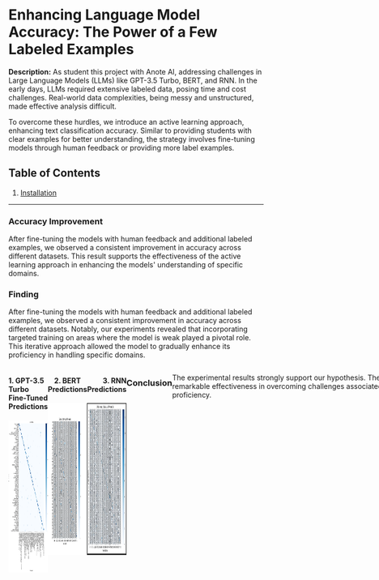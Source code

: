 # Enhancing Language Model Accuracy: The Power of a Few Labeled Examples

**Description:**
As student this project with Anote AI, addressing challenges in Large Language Models (LLMs) like GPT-3.5 Turbo, BERT, and RNN. In the early days, LLMs required extensive labeled data, posing time and cost challenges. Real-world data complexities, being messy and unstructured, made effective analysis difficult.

To overcome these hurdles, we introduce an active learning approach, enhancing text classification accuracy. Similar to providing students with clear examples for better understanding, the strategy involves fine-tuning models through human feedback or providing more label examples.



## Table of Contents

1. [Installation](#installation)
---

### Accuracy Improvement
After fine-tuning the models with human feedback and additional labeled examples, we observed a consistent improvement in accuracy across different datasets. This result supports the effectiveness of the active learning approach in enhancing the models' understanding of specific domains.

### Finding
After fine-tuning the models with human feedback and additional labeled examples, we observed a consistent improvement in accuracy across different datasets. Notably, our experiments revealed that incorporating targeted training on areas where the model is weak played a pivotal role. This iterative approach allowed the model to gradually enhance its proficiency in handling specific domains.

<div style="display: flex; justify-content: space-between;">

<div style="display: flex; justify-content: space-between;">

<div style="flex: 1; text-align: left;">

#### 1. GPT-3.5 Turbo Fine-Tuned Predictions
<img src="https://github.com/Whiteii/Anote-Text-Classification/blob/main/Banking%20Dataset/GPT3.5_Turbo/Evaluation/Confusion%20Matrix%20for%20Banking%20GPT3.5_Turbo%20Prediction.png" alt="GPT-3.5 Turbo" style="width: 300px; height: 300px;">

</div>

<div style="flex: 1; text-align: center;">

#### 2. BERT Predictions
<img src="https://github.com/Whiteii/Anote-Text-Classification/blob/main/Banking%20Dataset/BERT/Evaluation/Confusion%20Matrix%20for%20Banking%20BERT%20Prediction.png" alt="BERT" style="width: 300px; height: 300px;">

</div>

<div style="flex: 1; text-align: right;">

#### 3. RNN Predictions
<img src="https://github.com/Whiteii/Anote-Text-Classification/blob/main/Banking%20Dataset/RNN/evaluation/Confusion_Matrix_Banking_Label_RNN.JPG" alt="RNN" style="width: 300px; height: 300px;">

</div>









### Conclusion

The experimental results strongly support our hypothesis. The active learning approach, complemented by fine-tuning capabilities, demonstrated remarkable effectiveness in overcoming challenges associated with LLMs, ultimately leading to improved accuracy and domain-specific proficiency.



















## Installation

### Prerequisites

Make sure you have Python, pip, and git installed.

### Clone the Repository and Install Dependencies

```bash
git clone https://github.com/Whiteii/Anote-Text-Classification.git
cd Anote-Text-Classification
pip install -r requirements.txt

Findings

#### 1. Accuracy Improvement

After fine-tuning the models with human feedback and additional labeled examples, we observed a consistent improvement in accuracy across different datasets. This result supports the effectiveness of the active learning approach in enhancing the models' understanding of specific domains.

#### 2. Domain-Specific Challenges

Our experiments revealed that the active learning approach played a crucial role in addressing domain-specific challenges. The models exhibited increased proficiency in handling intricacies associated with complicated categories in text classification.

#### 3. Adaptability with Fine-Tuning

The recent introduction of fine-tuning capabilities for GPT-3.5 Turbo provided a significant advantage. It allowed us to tailor the models to specific use cases, showcasing the adaptability and customization potential of our approach.

### Conclusion

The experimental results strongly support our hypothesis. The active learning approach, complemented by fine-tuning capabilities, demonstrated remarkable effectiveness in overcoming challenges associated with LLMs, ultimately leading to improved accuracy and domain-specific proficiency.


